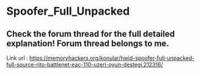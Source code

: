 # Spoofer_Full_Unpacked

Check the forum thread for the full detailed explanation! Forum thread belongs to me.
------------
Link url :  https://memoryhackers.org/konular/hwid-spoofer-full-unpacked-full-source-rito-battlenet-eac-110-uzeri-oyun-destegi.212316/

 
